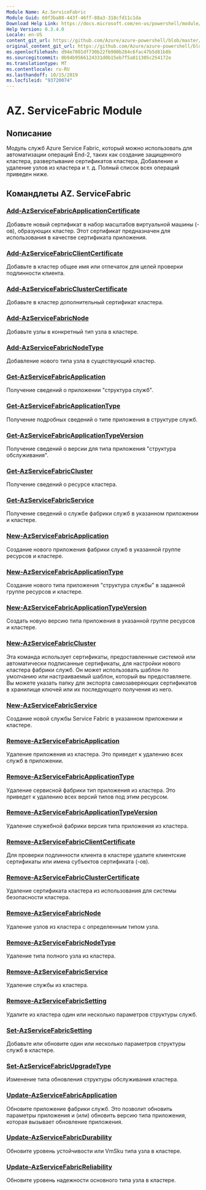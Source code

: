 ```yaml
---
Module Name: Az.ServiceFabric
Module Guid: 60f3ba88-443f-46ff-88a3-318cfd11c1da
Download Help Link: https://docs.microsoft.com/en-us/powershell/module/az.servicefabric
Help Version: 0.3.4.0
Locale: en-US
content_git_url: https://github.com/Azure/azure-powershell/blob/master/src/ServiceFabric/ServiceFabric/help/Az.ServiceFabric.md
original_content_git_url: https://github.com/Azure/azure-powershell/blob/master/src/ServiceFabric/ServiceFabric/help/Az.ServiceFabric.md
ms.openlocfilehash: d94e7001df730b22fb900b284c6fac47b5d81b8b
ms.sourcegitcommit: 0b94b9566124331d0b15eb7f5a811305c254172e
ms.translationtype: MT
ms.contentlocale: ru-RU
ms.lasthandoff: 10/15/2019
ms.locfileid: "93720074"
---
```

# AZ. ServiceFabric Module
## Nописание
Модуль служб Azure Service Fabric, который можно использовать для автоматизации операций End-2, таких как создание защищенного кластера, развертывание сертификатов кластера, Добавление и удаление узлов из кластера и т. д. Полный список всех операций приведен ниже.

## Командлеты AZ. ServiceFabric
### [Add-AzServiceFabricApplicationCertificate](Add-AzServiceFabricApplicationCertificate.md)
Добавьте новый сертификат в набор масштабов виртуальной машины (-ов), образующих кластер. Этот сертификат предназначен для использования в качестве сертификата приложения.

### [Add-AzServiceFabricClientCertificate](Add-AzServiceFabricClientCertificate.md)
Добавьте в кластер общее имя или отпечаток для целей проверки подлинности клиента.

### [Add-AzServiceFabricClusterCertificate](Add-AzServiceFabricClusterCertificate.md)
Добавьте в кластер дополнительный сертификат кластера.

### [Add-AzServiceFabricNode](Add-AzServiceFabricNode.md)
Добавьте узлы в конкретный тип узла в кластере.

### [Add-AzServiceFabricNodeType](Add-AzServiceFabricNodeType.md)
Добавление нового типа узла в существующий кластер.

### [Get-AzServiceFabricApplication](Get-AzServiceFabricApplication.md)
Получение сведений о приложении "структура служб".

### [Get-AzServiceFabricApplicationType](Get-AzServiceFabricApplicationType.md)
Получение подробных сведений о типе приложения в структуре служб.

### [Get-AzServiceFabricApplicationTypeVersion](Get-AzServiceFabricApplicationTypeVersion.md)
Получение сведений о версии для типа приложения "структура обслуживания".

### [Get-AzServiceFabricCluster](Get-AzServiceFabricCluster.md)
Получение сведений о ресурсе кластера.

### [Get-AzServiceFabricService](Get-AzServiceFabricService.md)
Получение сведений о службе фабрики служб в указанном приложении и кластере.

### [New-AzServiceFabricApplication](New-AzServiceFabricApplication.md)
Создание нового приложения фабрики служб в указанной группе ресурсов и кластере.

### [New-AzServiceFabricApplicationType](New-AzServiceFabricApplicationType.md)
Создание нового типа приложения "структура службы" в заданной группе ресурсов и кластере.

### [New-AzServiceFabricApplicationTypeVersion](New-AzServiceFabricApplicationTypeVersion.md)
Создать новую версию типа приложения в указанной группе ресурсов и кластере.

### [New-AzServiceFabricCluster](New-AzServiceFabricCluster.md)
Эта команда использует сертификаты, предоставленные системой или автоматически подписанные сертификаты, для настройки нового кластера фабрики служб. Он может использовать шаблон по умолчанию или настраиваемый шаблон, который вы предоставляете. Вы можете указать папку для экспорта самозаверяющих сертификатов в хранилище ключей или их последующего получения из него. 

### [New-AzServiceFabricService](New-AzServiceFabricService.md)
Создание новой службы Service Fabric в указанном приложении и кластере.

### [Remove-AzServiceFabricApplication](Remove-AzServiceFabricApplication.md)
Удаление приложения из кластера. Это приведет к удалению всех служб в приложении.

### [Remove-AzServiceFabricApplicationType](Remove-AzServiceFabricApplicationType.md)
Удаление сервисной фабрики тип приложения из кластера. Это приведет к удалению всех версий типов под этим ресурсом.

### [Remove-AzServiceFabricApplicationTypeVersion](Remove-AzServiceFabricApplicationTypeVersion.md)
Удаление служебной фабрики версия типа приложения из кластера.

### [Remove-AzServiceFabricClientCertificate](Remove-AzServiceFabricClientCertificate.md)
Для проверки подлинности клиента в кластере удалите клиентские сертификаты или имена субъектов сертификата (-ов).

### [Remove-AzServiceFabricClusterCertificate](Remove-AzServiceFabricClusterCertificate.md)
Удаление сертификата кластера из использования для системы безопасности кластера.

### [Remove-AzServiceFabricNode](Remove-AzServiceFabricNode.md)
Удаление узлов из кластера с определенным типом узла.

### [Remove-AzServiceFabricNodeType](Remove-AzServiceFabricNodeType.md)
Удаление типа полного узла из кластера.

### [Remove-AzServiceFabricService](Remove-AzServiceFabricService.md)
Удаление службы из кластера.

### [Remove-AzServiceFabricSetting](Remove-AzServiceFabricSetting.md)
Удалите из кластера один или несколько параметров структуры служб.

### [Set-AzServiceFabricSetting](Set-AzServiceFabricSetting.md)
Добавьте или обновите один или несколько параметров структуры служб в кластере.

### [Set-AzServiceFabricUpgradeType](Set-AzServiceFabricUpgradeType.md)
Изменение типа обновления структуры обслуживания кластера.

### [Update-AzServiceFabricApplication](Update-AzServiceFabricApplication.md)
Обновите приложение фабрики служб. Это позволит обновить параметры приложения и (или) обновить версию типа приложения, которая вызывает обновление приложения.

### [Update-AzServiceFabricDurability](Update-AzServiceFabricDurability.md)
Обновите уровень устойчивости или VmSku типа узла в кластере.

### [Update-AzServiceFabricReliability](Update-AzServiceFabricReliability.md)
Обновите уровень надежности основного типа узла в кластере.

